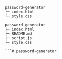 
```
password-generator
├─ index.html
└─ style.css

```
```
password-generator
├─ index.html
├─ README.md
├─ script.js
└─ style.css

```# password-generator
